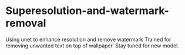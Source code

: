 # Superesolution-and-watermark-removal
Using unet to enhance resolution and remove watermark 
Trained for removing unwanted text on top of wallpaper.
Stay tuned for new model.
